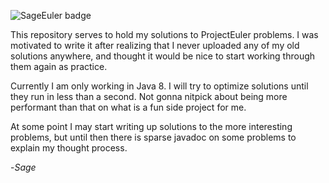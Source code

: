 ![SageEuler badge](https://projecteuler.net/profile/SageEuler.png)

This repository serves to hold my solutions to ProjectEuler problems. I was motivated to write it after realizing that I never uploaded any of my old solutions anywhere, and thought it would be nice to start working through them again as practice.

Currently I am only working in Java 8. I will try to optimize solutions until they run in less than a second. Not gonna nitpick about being more performant than that on what is a fun side project for me.

At some point I may start writing up solutions to the more interesting problems, but until then there is sparse javadoc on some problems to explain my thought process.

-_Sage_
